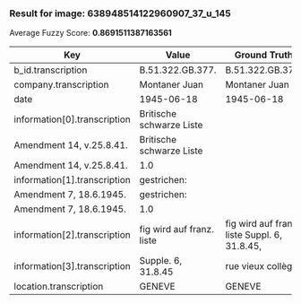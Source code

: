 ### Result for image: 638948514122960907_37_u_145
Average Fuzzy Score: **0.8691511387163561**
<small>

| Key | Value | Ground Truth | Score |
| --- | --- | --- | --- |
| b_id.transcription | B.51.322.GB.377. | B.51.322.GB.377. | 1.0 |
| company.transcription | Montaner Juan | Montaner Juan | 1.0 |
| date | 1945-06-18 | 1945-06-18 | 1.0 |
| information[0].transcription | Britische schwarze Liste
Amendment 14, v.25.8.41. | Britische schwarze Liste
Amendment 14, v.25.8.41. | 1.0 |
| information[1].transcription | gestrichen:
Amendment 7, 18.6.1945. | gestrichen:
Amendment 7, 18.6.1945. | 1.0 |
| information[2].transcription | fig wird auf franz. liste | fig wird auf franz. liste Suppl. 6, 31.8.45, | 0.7246376811594203 |
| information[3].transcription | Supple. 6, 31.8.45 | rue vieux collège | 0.22857142857142854 |
| location.transcription | GENEVE | GENEVE | 1.0 |

</small>
